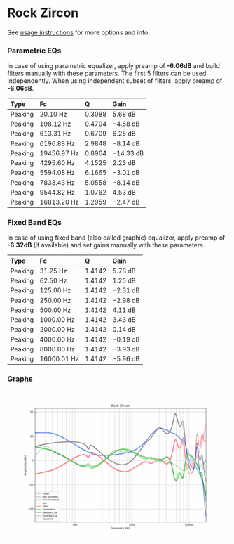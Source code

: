# Rock Zircon
See [usage instructions](https://github.com/jaakkopasanen/AutoEq#usage) for more options and info.

### Parametric EQs
In case of using parametric equalizer, apply preamp of **-6.06dB** and build filters manually
with these parameters. The first 5 filters can be used independently.
When using independent subset of filters, apply preamp of **-6.06dB**.

| Type    | Fc          |      Q | Gain      |
|:--------|:------------|:-------|:----------|
| Peaking | 20.10 Hz    | 0.3088 | 5.68 dB   |
| Peaking | 198.12 Hz   | 0.4704 | -4.68 dB  |
| Peaking | 613.31 Hz   | 0.6709 | 6.25 dB   |
| Peaking | 6196.88 Hz  | 2.9848 | -8.14 dB  |
| Peaking | 19456.97 Hz | 0.8964 | -14.33 dB |
| Peaking | 4295.60 Hz  | 4.1525 | 2.23 dB   |
| Peaking | 5594.08 Hz  | 6.1665 | -3.01 dB  |
| Peaking | 7833.43 Hz  | 5.0558 | -8.14 dB  |
| Peaking | 9544.82 Hz  | 1.0762 | 4.53 dB   |
| Peaking | 16813.20 Hz | 1.2959 | -2.47 dB  |

### Fixed Band EQs
In case of using fixed band (also called graphic) equalizer, apply preamp of **-6.32dB**
(if available) and set gains manually with these parameters.

| Type    | Fc          |      Q | Gain     |
|:--------|:------------|:-------|:---------|
| Peaking | 31.25 Hz    | 1.4142 | 5.78 dB  |
| Peaking | 62.50 Hz    | 1.4142 | 1.25 dB  |
| Peaking | 125.00 Hz   | 1.4142 | -2.31 dB |
| Peaking | 250.00 Hz   | 1.4142 | -2.98 dB |
| Peaking | 500.00 Hz   | 1.4142 | 4.11 dB  |
| Peaking | 1000.00 Hz  | 1.4142 | 3.43 dB  |
| Peaking | 2000.00 Hz  | 1.4142 | 0.14 dB  |
| Peaking | 4000.00 Hz  | 1.4142 | -0.19 dB |
| Peaking | 8000.00 Hz  | 1.4142 | -3.93 dB |
| Peaking | 16000.01 Hz | 1.4142 | -5.96 dB |

### Graphs
![](./Rock%20Zircon.png)